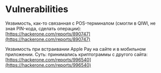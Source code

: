 # Vulnerabilities

Уязвимость, как-то связанная с POS-терминалом (смогли в QIWI, не зная PIN-кода, сделать операции): [https://hackerone.com/reports/890747](https://hackerone.com/reports/890747)

Уязвимость при встраивании Apple Pay на сайте и в мобильном приложении. Суть: принимались криптограммы с другого сайта: [https://hackerone.com/reports/996540](https://hackerone.com/reports/996540)
